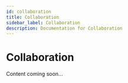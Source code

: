 ```yaml
---
id: collaboration
title: Collaboration
sidebar_label: Collaboration
description: Documentation for Collaboration
---
```


# Collaboration

Content coming soon...

